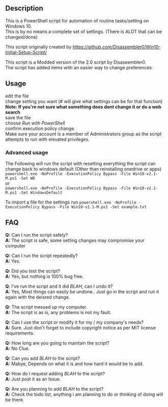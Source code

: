 ## Description

This is a PowerShell script for automation of routine tasks/setting on Windows 10. <br /> 
This is by no means a complete set of settings. (There is ALOT that can be changed/done)

This script originally created by https://github.com/Disassembler0/Win10-Initial-Setup-Script/

This script is a Modded version of the 2.0 script by Disaseembler0. <br />
The script has added items with an easier way to change preferences.

## Usage
edit the file<br />
change setting you want (# will give what settings can be for that function) <br />
**Note: If you're not sure what something does dont change it or do a web search** <br />
save the file <br />
choose *Run with PowerShell* <br />
confirm execution policy change. <br>
Make sure your account is a member of Administrators group as the script attempts to run with elevated privileges. <br />

### Advanced usage
The Following will run the script with resetting everything the script can change back to windows default (Other than reinstalling onedrive or apps) <br />
`powershell.exe -NoProfile -ExecutionPolicy Bypass -File Win10-v2.1-M.ps1 -Set WD` <br />
or <br />
`powershell.exe -NoProfile -ExecutionPolicy Bypass -File Win10-v2.1-M.ps1 -Set WindowsDefault` <br />

To import a file for the settings run
`powershell.exe -NoProfile -ExecutionPolicy Bypass -File Win10-v2.1-M.ps1 -Set example.txt` <br />

## FAQ
**Q:** Can I run the script safely? <br />
**A:** The script is safe, some setting changes may compromise your computer

**Q:** Can I run the script repeatedly? <br />
**A:** Yes.

**Q:** Did you test the script? <br />
**A:** Yes, but nothing is 100% bug free.

**Q**: I've run the script and it did *BLAH*, can I undo it? <br />
**A:** Yes, Most things can easily be undone.. Just go in the script and run it again with the deisred change.

**Q:** The script messed up my computer. <br />
**A:** The script is as is, any problems is not my fault.

**Q:** Can I use the script or modify it for my / my company's needs? <br />
**A:** Sure. Just don't forget to include copyright notice as per MIT license requirements. 

**Q:** How long are you going to maintain the script? <br />
**A:** No Clue.

**Q:** Can you add *BLAH* to the script? <br />
**A:** Mabye, Depends on what it is and how hard it would be to add. 

**Q:** How do I request adding *BLAH* to the script? <br />
**A:** Just post it as an Issue.

**Q:** Are you planning to add *BLAH* to the script? <br />
**A:** Check the todo list, anything i am planning to do or thinking of doing will be there.
